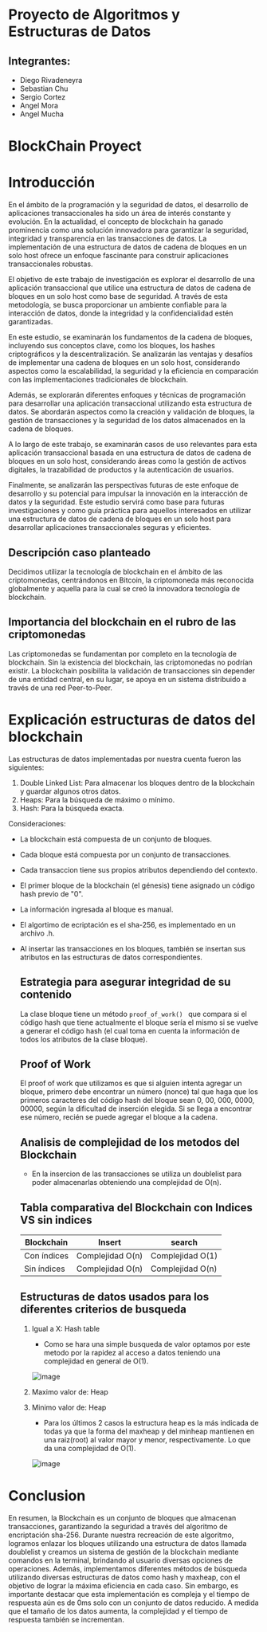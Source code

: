 # Proyecto de Algoritmos y Estructuras de Datos

## Integrantes:
- Diego Rivadeneyra
- Sebastian Chu
- Sergio Cortez
- Angel Mora
- Angel Mucha

# BlockChain Proyect
# Introducción
En el ámbito de la programación y la seguridad de datos, el desarrollo de aplicaciones transaccionales ha sido un área de interés constante y evolución. En la actualidad, el concepto de blockchain ha ganado prominencia como una solución innovadora para garantizar la seguridad, integridad y transparencia en las transacciones de datos. La implementación de una estructura de datos de cadena de bloques en un solo host ofrece un enfoque fascinante para construir aplicaciones transaccionales robustas.

El objetivo de este trabajo de investigación es explorar el desarrollo de una aplicación transaccional que utilice una estructura de datos de cadena de bloques en un solo host como base de seguridad. A través de esta metodología, se busca proporcionar un ambiente confiable para la interacción de datos, donde la integridad y la confidencialidad estén garantizadas.

En este estudio, se examinarán los fundamentos de la cadena de bloques, incluyendo sus conceptos clave, como los bloques, los hashes criptográficos y la descentralización. Se analizarán las ventajas y desafíos de implementar una cadena de bloques en un solo host, considerando aspectos como la escalabilidad, la seguridad y la eficiencia en comparación con las implementaciones tradicionales de blockchain.

Además, se explorarán diferentes enfoques y técnicas de programación para desarrollar una aplicación transaccional utilizando esta estructura de datos. Se abordarán aspectos como la creación y validación de bloques, la gestión de transacciones y la seguridad de los datos almacenados en la cadena de bloques.

A lo largo de este trabajo, se examinarán casos de uso relevantes para esta aplicación transaccional basada en una estructura de datos de cadena de bloques en un solo host, considerando áreas como la gestión de activos digitales, la trazabilidad de productos y la autenticación de usuarios.

Finalmente, se analizarán las perspectivas futuras de este enfoque de desarrollo y su potencial para impulsar la innovación en la interacción de datos y la seguridad. Este estudio servirá como base para futuras investigaciones y como guía práctica para aquellos interesados en utilizar una estructura de datos de cadena de bloques en un solo host para desarrollar aplicaciones transaccionales seguras y eficientes.
## Descripción caso planteado

Decidimos utilizar la tecnología de blockchain en el ámbito de las criptomonedas, centrándonos en Bitcoin, la criptomoneda más reconocida globalmente y aquella para la cual se creó la innovadora tecnología de blockchain.

## Importancia del blockchain en el rubro de las criptomonedas

Las criptomonedas se fundamentan por completo en la tecnología de blockchain. Sin la existencia del blockchain, las criptomonedas no podrían existir. La blockchain posibilita la validación de transacciones sin depender de una entidad central, en su lugar, se apoya en un sistema distribuido a través de una red Peer-to-Peer.

# Explicación estructuras de datos del blockchain

Las estructuras de datos implementadas por nuestra cuenta fueron las siguientes:

1. Double Linked List: Para almacenar los bloques dentro de la blockchain y guardar algunos otros datos.
2. Heaps: Para la búsqueda de máximo o mínimo.
3. Hash: Para la búsqueda exacta.

Consideraciones:

- La blockchain está compuesta de un conjunto de bloques.
- Cada bloque está compuesta por un conjunto de transacciones.
- Cada transaccion tiene sus propios atributos dependiendo del contexto.
- El primer bloque de la blockchain (el génesis) tiene asignado un código hash previo de "0".
- La información ingresada al bloque es manual.
- El algortimo de ecriptación es el sha-256, es implementado en un archivo .h.
- Al insertar las transacciones en los bloques, también se insertan sus atributos en las estructuras de datos correspondientes.
  

   ## Estrategia para asegurar integridad de su contenido

   La clase bloque tiene un método ```proof_of_work() ``` que compara si el código hash que tiene actualmente el bloque sería el mismo si se vuelve a generar el código hash (el cual toma en cuenta la información de todos los atributos de la clase bloque).

   ## Proof of Work

   El proof of work que utilizamos es que si alguien intenta agregar un bloque, primero debe encontrar un número (nonce) tal que haga que los primeros caracteres del código hash del bloque sean 0, 00, 000, 0000, 00000, según la dificultad de inserción elegida. Si se llega a encontrar ese número, recién se puede agregar el bloque a la cadena.
   ## Analisis de complejidad de los metodos del Blockchain
   
   - En la insercion de las transacciones se utiliza un doublelist para poder almacenarlas obteniendo una complejidad de O(n).  
   
   ## Tabla comparativa del Blockchain con Indices VS sin indices
   
   | Blockchain | Insert | search | 
   | --- | --- | --- |
   | Con índices | Complejidad O(n) | Complejidad O(1) |
   | Sin índices | Complejidad O(n) | Complejidad O(n) |
   ## Estructuras de datos usados para los diferentes criterios de busqueda
   
    1. Igual a X: Hash table
       - Como se hara una simple busqueda de valor optamos por este metodo por la rapidez al acceso a datos teniendo una complejidad en general de O(1).
         
        ![image](https://user-images.githubusercontent.com/82919499/205082437-35298f4e-f6dc-4f99-8433-89ae778110de.png)
       
         
    2. Maximo valor de: Heap
    3. Minimo valor de: Heap
          - Para los últimos 2 casos la estructura heap es la más indicada de todas ya que la forma del maxheap y del minheap mantienen en una raiz(root) al valor mayor y menor, respectivamente. Lo que da una complejidad de O(1).
          
         ![image](https://user-images.githubusercontent.com/82919499/205087704-611831d1-5de4-43d2-a9b7-48b9461b0719.png)

# Conclusion

   En resumen, la Blockchain es un conjunto de bloques que almacenan transacciones, garantizando la seguridad a través del algoritmo de encriptación sha-256. Durante nuestra recreación de este algoritmo, logramos enlazar los bloques utilizando una estructura de datos llamada doublelist y creamos un sistema de gestión de la blockchain mediante comandos en la terminal, brindando al usuario diversas opciones de operaciones. Además, implementamos diferentes métodos de búsqueda utilizando diversas estructuras de datos como hash y maxheap, con el objetivo de lograr la máxima eficiencia en cada caso. Sin embargo, es importante destacar que esta implementación es compleja y el tiempo de respuesta aún es de 0ms solo con un conjunto de datos reducido. A medida que el tamaño de los datos aumenta, la complejidad y el tiempo de respuesta también se incrementan.